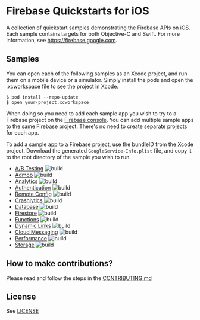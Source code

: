 # Firebase Quickstarts for iOS

A collection of quickstart samples demonstrating the Firebase APIs on iOS. Each sample contains targets
for both Objective-C and Swift. For more information, see https://firebase.google.com.

## Samples

You can open each of the following samples as an Xcode project, and run
them on a mobile device or a simulator. Simply install the pods and open
the .xcworkspace file to see the project in Xcode.
```
$ pod install --repo-update
$ open your-project.xcworkspace
```
When doing so you need to add each sample app you wish to try to a Firebase
project on the [Firebase console](https://console.firebase.google.com).
You can add multiple sample apps to the same Firebase project.
There's no need to create separate projects for each app.

To add a sample app to a Firebase project, use the bundleID from the Xcode project.
Download the generated `GoogleService-Info.plist` file, and copy it to the root
directory of the sample you wish to run.

- [A/B Testing](abtesting/README.md) ![build](https://github.com/firebase/quickstart-ios/actions/workflows/abtesting.yml/badge.svg)
- [Admob](admob/README.md) ![build](https://github.com/firebase/quickstart-ios/actions/workflows/admob.yml/badge.svg)
- [Analytics](analytics/README.md) ![build](https://github.com/firebase/quickstart-ios/actions/workflows/analytics.yml/badge.svg)
- [Authentication](authentication/README.md) ![build](https://github.com/firebase/quickstart-ios/actions/workflows/authentication.yml/badge.svg)
- [Remote Config](config/README.md) ![build](https://github.com/firebase/quickstart-ios/actions/workflows/config.yml/badge.svg)
- [Crashlytics](crashlytics/README.md) ![build](https://github.com/firebase/quickstart-ios/actions/workflows/crashlytics.yml/badge.svg)
- [Database](database/README.md) ![build](https://github.com/firebase/quickstart-ios/actions/workflows/database.yml/badge.svg)
- [Firestore](firestore/README.md) ![build](https://github.com/firebase/quickstart-ios/actions/workflows/firestore.yml/badge.svg)
- [Functions](functions/README.md) ![build](https://github.com/firebase/quickstart-ios/actions/workflows/functions.yml/badge.svg)
- [Dynamic Links](dynamiclinks/README.md) ![build](https://github.com/firebase/quickstart-ios/actions/workflows/dynamiclinks.yml/badge.svg)
- [Cloud Messaging](messaging/README.md) ![build](https://github.com/firebase/quickstart-ios/actions/workflows/messaging.yml/badge.svg)
- [Performance](performance/README.md) ![build](https://github.com/firebase/quickstart-ios/actions/workflows/performance.yml/badge.svg)
- [Storage](storage/README.md) ![build](https://github.com/firebase/quickstart-ios/actions/workflows/storage.yml/badge.svg)

## How to make contributions?
Please read and follow the steps in the [CONTRIBUTING.md](CONTRIBUTING.md)

## License
See [LICENSE](LICENSE)
